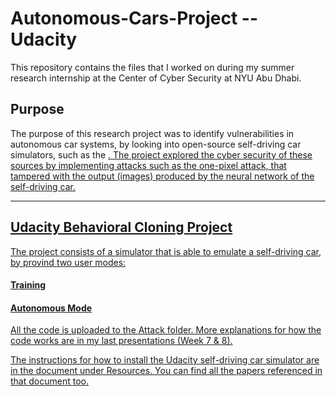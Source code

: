 # Autonomous-Cars-Project -- Udacity

This repository contains the files that I worked on during my summer research internship at the Center of Cyber Security at NYU Abu Dhabi. 

<h2>Purpose</h2>
The purpose of this research project was to identify vulnerabilities in autonomous car systems, by looking into open-source self-driving car simulators, such as the <a href = "https://github.com/udacity/CarND-Behavioral-Cloning-P3" Udacity Behavioral Cloning project</a>. The project explored the cyber security of these sources by implementing attacks such as the one-pixel attack, that tampered with the output (images) produced by the neural network of the self-driving car.
  
<hr>
<h2>Udacity Behavioral Cloning Project</h2>
The project consists of a simulator that is able to emulate a self-driving car, by provind two user modes:
<h4>Training</h4>
<h4>Autonomous Mode</h4>
All the code is uploaded to the Attack folder. More explanations for how the code works are in my last presentations (Week 7 & 8). 

The instructions for how to install the Udacity self-driving car simulator are in the document under Resources. You can find all the papers referenced in that document too. 
